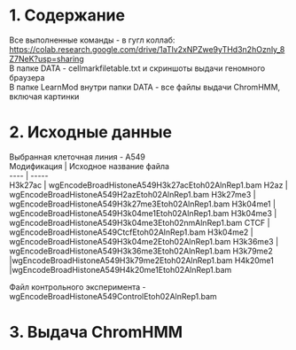# 1. Содержание  
Все выполненные команды - в гугл коллаб: https://colab.research.google.com/drive/1aTlv2xNPZwe9yTHd3n2hOznly_8Z7NeK?usp=sharing  
В папке DATA - cellmarkfiletable.txt и скриншоты выдачи геномного браузера  
В папке LearnMod внутри папки DATA - все файлы выдачи ChromHMM, включая картинки  
# 2. Исходные данные  
Выбранная клеточная линия - А549  
Модификация | Исходное название файла  
---- | -----   
H3k27ac | wgEncodeBroadHistoneA549H3k27acEtoh02AlnRep1.bam
H2az | wgEncodeBroadHistoneA549H2azEtoh02AlnRep1.bam
H3k27me3 | wgEncodeBroadHistoneA549H3k27me3Etoh02AlnRep1.bam
H3k04me1 | wgEncodeBroadHistoneA549H3k04me1Etoh02AlnRep1.bam
H3k04me3 | wgEncodeBroadHistoneA549H3k04me3Etoh02nmAlnRep1.bam
CTCF | wgEncodeBroadHistoneA549CtcfEtoh02AlnRep1.bam
H3k04me2 | wgEncodeBroadHistoneA549H3k04me2Etoh02AlnRep1.bam
H3k36me3 | wgEncodeBroadHistoneA549H3k36me3Etoh02AlnRep1.bam
H3k79me2 |wgEncodeBroadHistoneA549H3k79me2Etoh02AlnRep1.bam
H4k20me1 |wgEncodeBroadHistoneA549H4k20me1Etoh02AlnRep1.bam  

Файл контрольного эксперимента - wgEncodeBroadHistoneA549ControlEtoh02AlnRep1.bam
# 3. Выдача ChromHMM  
